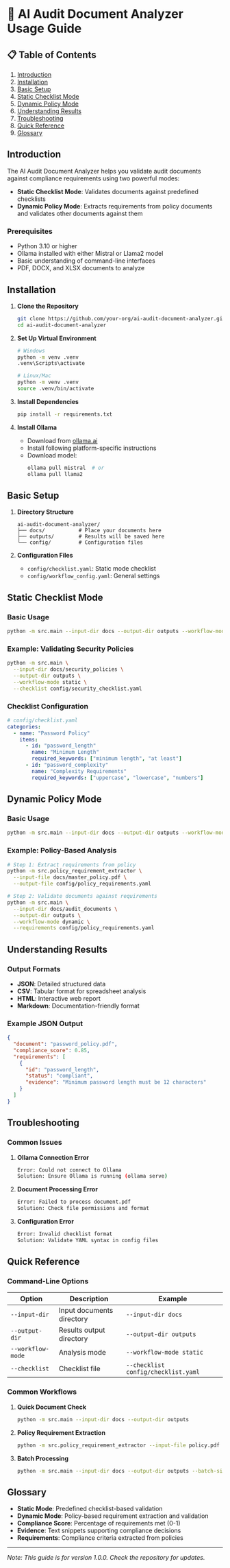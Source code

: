 # 📖 AI Audit Document Analyzer Usage Guide

## 📋 Table of Contents
1. [Introduction](#introduction)
2. [Installation](#installation)
3. [Basic Setup](#basic-setup)
4. [Static Checklist Mode](#static-checklist-mode)
5. [Dynamic Policy Mode](#dynamic-policy-mode)
6. [Understanding Results](#understanding-results)
7. [Troubleshooting](#troubleshooting)
8. [Quick Reference](#quick-reference)
9. [Glossary](#glossary)

## Introduction

The AI Audit Document Analyzer helps you validate audit documents against compliance requirements using two powerful modes:
- **Static Checklist Mode**: Validates documents against predefined checklists
- **Dynamic Policy Mode**: Extracts requirements from policy documents and validates other documents against them

### Prerequisites
- Python 3.10 or higher
- Ollama installed with either Mistral or Llama2 model
- Basic understanding of command-line interfaces
- PDF, DOCX, and XLSX documents to analyze

## Installation

1. **Clone the Repository**
   ```bash
   git clone https://github.com/your-org/ai-audit-document-analyzer.git
   cd ai-audit-document-analyzer
   ```

2. **Set Up Virtual Environment**
   ```bash
   # Windows
   python -m venv .venv
   .venv\Scripts\activate

   # Linux/Mac
   python -m venv .venv
   source .venv/bin/activate
   ```

3. **Install Dependencies**
   ```bash
   pip install -r requirements.txt
   ```

4. **Install Ollama**
   - Download from [ollama.ai](https://ollama.ai)
   - Install following platform-specific instructions
   - Download model:
     ```bash
     ollama pull mistral  # or
     ollama pull llama2
     ```

## Basic Setup

1. **Directory Structure**
   ```
   ai-audit-document-analyzer/
   ├── docs/           # Place your documents here
   ├── outputs/        # Results will be saved here
   └── config/         # Configuration files
   ```

2. **Configuration Files**
   - `config/checklist.yaml`: Static mode checklist
   - `config/workflow_config.yaml`: General settings

## Static Checklist Mode

### Basic Usage
```bash
python -m src.main --input-dir docs --output-dir outputs --workflow-mode static
```

### Example: Validating Security Policies
```bash
python -m src.main \
  --input-dir docs/security_policies \
  --output-dir outputs \
  --workflow-mode static \
  --checklist config/security_checklist.yaml
```

### Checklist Configuration
```yaml
# config/checklist.yaml
categories:
  - name: "Password Policy"
    items:
      - id: "password_length"
        name: "Minimum Length"
        required_keywords: ["minimum length", "at least"]
      - id: "password_complexity"
        name: "Complexity Requirements"
        required_keywords: ["uppercase", "lowercase", "numbers"]
```

## Dynamic Policy Mode

### Basic Usage
```bash
python -m src.main --input-dir docs --output-dir outputs --workflow-mode dynamic
```

### Example: Policy-Based Analysis
```bash
# Step 1: Extract requirements from policy
python -m src.policy_requirement_extractor \
  --input-file docs/master_policy.pdf \
  --output-file config/policy_requirements.yaml

# Step 2: Validate documents against requirements
python -m src.main \
  --input-dir docs/audit_documents \
  --output-dir outputs \
  --workflow-mode dynamic \
  --requirements config/policy_requirements.yaml
```

## Understanding Results

### Output Formats
- **JSON**: Detailed structured data
- **CSV**: Tabular format for spreadsheet analysis
- **HTML**: Interactive web report
- **Markdown**: Documentation-friendly format

### Example JSON Output
```json
{
  "document": "password_policy.pdf",
  "compliance_score": 0.85,
  "requirements": [
    {
      "id": "password_length",
      "status": "compliant",
      "evidence": "Minimum password length must be 12 characters"
    }
  ]
}
```

## Troubleshooting

### Common Issues

1. **Ollama Connection Error**
   ```bash
   Error: Could not connect to Ollama
   Solution: Ensure Ollama is running (ollama serve)
   ```

2. **Document Processing Error**
   ```bash
   Error: Failed to process document.pdf
   Solution: Check file permissions and format
   ```

3. **Configuration Error**
   ```bash
   Error: Invalid checklist format
   Solution: Validate YAML syntax in config files
   ```

## Quick Reference

### Command-Line Options
| Option | Description | Example |
|--------|-------------|---------|
| `--input-dir` | Input documents directory | `--input-dir docs` |
| `--output-dir` | Results output directory | `--output-dir outputs` |
| `--workflow-mode` | Analysis mode | `--workflow-mode static` |
| `--checklist` | Checklist file | `--checklist config/checklist.yaml` |

### Common Workflows

1. **Quick Document Check**
   ```bash
   python -m src.main --input-dir docs --output-dir outputs
   ```

2. **Policy Requirement Extraction**
   ```bash
   python -m src.policy_requirement_extractor --input-file policy.pdf
   ```

3. **Batch Processing**
   ```bash
   python -m src.main --input-dir docs --output-dir outputs --batch-size 10
   ```

## Glossary

- **Static Mode**: Predefined checklist-based validation
- **Dynamic Mode**: Policy-based requirement extraction and validation
- **Compliance Score**: Percentage of requirements met (0-1)
- **Evidence**: Text snippets supporting compliance decisions
- **Requirements**: Compliance criteria extracted from policies

---

*Note: This guide is for version 1.0.0. Check the repository for updates.* 